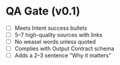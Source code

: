 # QA Gate (v0.1)

- [ ] Meets Intent success bullets
- [ ] 5–7 high-quality sources with links
- [ ] No weasel words unless quoted
- [ ] Complies with Output Contract schema
- [ ] Adds a 2–3 sentence "Why it matters"

